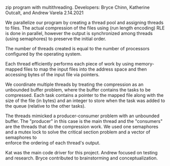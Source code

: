 zip program with multithreading. 
Developers: Bryce Chinn, Katherine Outcalt, and Andrew Varela
2.14.2021

We parallelize our program by creating a thread pool and assigning threads
to files. The actual compression of the files using (run length encoding)
RLE is done in parallel, however the output is synchronized among threads 
(using semaphores) to preserve the initial order. 

The number of threads created is equal to the number of processors configured
by the operating system.

Each thread efficiently performs each piece of work by using memory-mapped
files to map the input files into the address space and then accessing
bytes of the input file via pointers. 

We coordinate multiple threads by treating the compression as an unbounded
buffer problem, where the buffer contains the tasks to be compressed.
Each task contains a pointer to the mapped file along with the size of
the file (in bytes) and an integer to store when the task was added to the
queue (relative to the other tasks). 

The threads mimicked a producer-consumer problem with an unbounded buffer.
The "producer" in this case is the main thread and the "consumers" are the 
threads that do the compression work. We used one semaphores and a mutex lock 
to solve the critical section problem and a vector of semaphores to  
enforce the ordering of each thread's output.

Kat was the main code driver for this project. Andrew focused on testing and
research. Bryce contributed to brainstorming and conceptualization.
